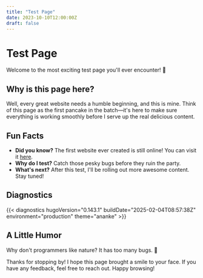 ```yaml
---
title: "Test Page"
date: 2023-10-10T12:00:00Z
draft: false
---
```


# Test Page

Welcome to the most exciting test page you'll ever encounter! 🎉

## Why is this page here?

Well, every great website needs a humble beginning, and this is mine. Think of this page as the first pancake in the batch—it's here to make sure everything is working smoothly before I serve up the real delicious content.

## Fun Facts

- **Did you know?** The first website ever created is still online! You can visit it [here](http://info.cern.ch/hypertext/WWW/TheProject.html).
- **Why do I test?** Catch those pesky bugs before they ruin the party.
- **What's next?** After this test, I'll be rolling out more awesome content. Stay tuned!

## Diagnostics

{{< diagnostics hugoVersion="0.143.1" buildDate="2025-02-04T08:57:38Z" environment="production" theme="ananke" >}}

## A Little Humor

Why don't programmers like nature? It has too many bugs. 🐛

Thanks for stopping by! I hope this page brought a smile to your face. If you have any feedback, feel free to reach out. Happy browsing!
